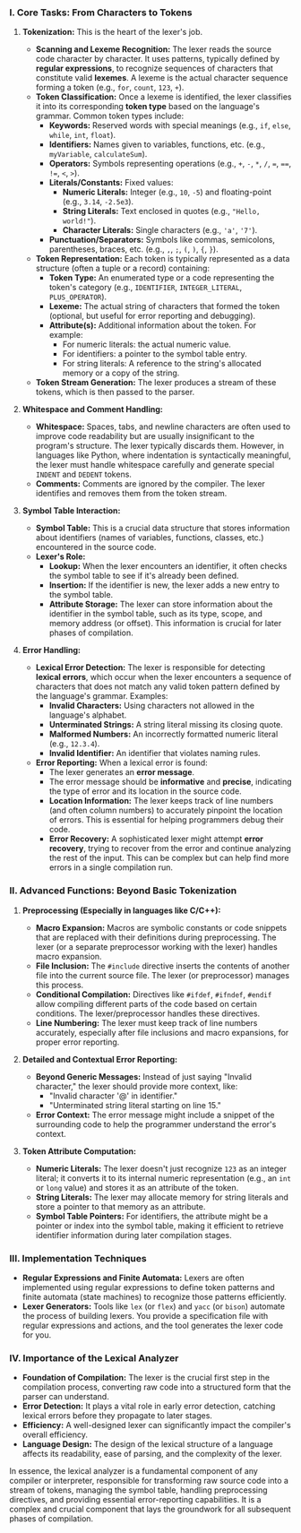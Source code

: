 
### **I. Core Tasks: From Characters to Tokens**

1. **Tokenization:** This is the heart of the lexer's job.
    *   **Scanning and Lexeme Recognition:** The lexer reads the source code character by character. It uses patterns, typically defined by **regular expressions**, to recognize sequences of characters that constitute valid **lexemes**. A lexeme is the actual character sequence forming a token (e.g., `for`, `count`, `123`, `+`).
    *   **Token Classification:** Once a lexeme is identified, the lexer classifies it into its corresponding **token type** based on the language's grammar. Common token types include:
        *   **Keywords:** Reserved words with special meanings (e.g., `if`, `else`, `while`, `int`, `float`).
        *   **Identifiers:** Names given to variables, functions, etc. (e.g., `myVariable`, `calculateSum`).
        *   **Operators:** Symbols representing operations (e.g., `+`, `-`, `*`, `/`, `=`, `==`, `!=`, `<`, `>`).
        *   **Literals/Constants:** Fixed values:
            *   **Numeric Literals:** Integer (e.g., `10`, `-5`) and floating-point (e.g., `3.14`, `-2.5e3`).
            *   **String Literals:** Text enclosed in quotes (e.g., `"Hello, world!"`).
            *   **Character Literals:** Single characters (e.g., `'a'`, `'7'`).
        *   **Punctuation/Separators:** Symbols like commas, semicolons, parentheses, braces, etc. (e.g., `,`, `;`, `(`, `)`, `{`, `}`).
    *   **Token Representation:** Each token is typically represented as a data structure (often a tuple or a record) containing:
        *   **Token Type:** An enumerated type or a code representing the token's category (e.g., `IDENTIFIER`, `INTEGER_LITERAL`, `PLUS_OPERATOR`).
        *   **Lexeme:** The actual string of characters that formed the token (optional, but useful for error reporting and debugging).
        *   **Attribute(s):** Additional information about the token. For example:
            *   For numeric literals: the actual numeric value.
            *   For identifiers: a pointer to the symbol table entry.
            *   For string literals: A reference to the string's allocated memory or a copy of the string.
    *   **Token Stream Generation:** The lexer produces a stream of these tokens, which is then passed to the parser.

2. **Whitespace and Comment Handling:**
    *   **Whitespace:** Spaces, tabs, and newline characters are often used to improve code readability but are usually insignificant to the program's structure. The lexer typically discards them. However, in languages like Python, where indentation is syntactically meaningful, the lexer must handle whitespace carefully and generate special `INDENT` and `DEDENT` tokens.
    *   **Comments:** Comments are ignored by the compiler. The lexer identifies and removes them from the token stream.

3. **Symbol Table Interaction:**
    *   **Symbol Table:** This is a crucial data structure that stores information about identifiers (names of variables, functions, classes, etc.) encountered in the source code.
    *   **Lexer's Role:**
        *   **Lookup:** When the lexer encounters an identifier, it often checks the symbol table to see if it's already been defined.
        *   **Insertion:** If the identifier is new, the lexer adds a new entry to the symbol table.
        *   **Attribute Storage:** The lexer can store information about the identifier in the symbol table, such as its type, scope, and memory address (or offset). This information is crucial for later phases of compilation.

4. **Error Handling:**
    *   **Lexical Error Detection:** The lexer is responsible for detecting **lexical errors**, which occur when the lexer encounters a sequence of characters that does not match any valid token pattern defined by the language's grammar. Examples:
        *   **Invalid Characters:** Using characters not allowed in the language's alphabet.
        *   **Unterminated Strings:** A string literal missing its closing quote.
        *   **Malformed Numbers:** An incorrectly formatted numeric literal (e.g., `12.3.4`).
        *   **Invalid Identifier:** An identifier that violates naming rules.
    *   **Error Reporting:** When a lexical error is found:
        *   The lexer generates an **error message**.
        *   The error message should be **informative** and **precise**, indicating the type of error and its location in the source code.
        *   **Location Information:** The lexer keeps track of line numbers (and often column numbers) to accurately pinpoint the location of errors. This is essential for helping programmers debug their code.
        *   **Error Recovery:** A sophisticated lexer might attempt **error recovery**, trying to recover from the error and continue analyzing the rest of the input. This can be complex but can help find more errors in a single compilation run.

### **II. Advanced Functions: Beyond Basic Tokenization**

1. **Preprocessing (Especially in languages like C/C++):**
    *   **Macro Expansion:** Macros are symbolic constants or code snippets that are replaced with their definitions during preprocessing. The lexer (or a separate preprocessor working with the lexer) handles macro expansion.
    *   **File Inclusion:** The `#include` directive inserts the contents of another file into the current source file. The lexer (or preprocessor) manages this process.
    *   **Conditional Compilation:** Directives like `#ifdef`, `#ifndef`, `#endif` allow compiling different parts of the code based on certain conditions. The lexer/preprocessor handles these directives.
    *   **Line Numbering:** The lexer must keep track of line numbers accurately, especially after file inclusions and macro expansions, for proper error reporting.

2. **Detailed and Contextual Error Reporting:**
    *   **Beyond Generic Messages:**  Instead of just saying "Invalid character," the lexer should provide more context, like:
        *   "Invalid character '@' in identifier."
        *   "Unterminated string literal starting on line 15."
    *   **Error Context:** The error message might include a snippet of the surrounding code to help the programmer understand the error's context.

3. **Token Attribute Computation:**
    *   **Numeric Literals:** The lexer doesn't just recognize `123` as an integer literal; it converts it to its internal numeric representation (e.g., an `int` or `long` value) and stores it as an attribute of the token.
    *   **String Literals:** The lexer may allocate memory for string literals and store a pointer to that memory as an attribute.
    *   **Symbol Table Pointers:** For identifiers, the attribute might be a pointer or index into the symbol table, making it efficient to retrieve identifier information during later compilation stages.

### **III. Implementation Techniques**

*   **Regular Expressions and Finite Automata:** Lexers are often implemented using regular expressions to define token patterns and finite automata (state machines) to recognize those patterns efficiently.
*   **Lexer Generators:** Tools like `lex` (or `flex`) and `yacc` (or `bison`) automate the process of building lexers. You provide a specification file with regular expressions and actions, and the tool generates the lexer code for you.

### **IV. Importance of the Lexical Analyzer**

*   **Foundation of Compilation:** The lexer is the crucial first step in the compilation process, converting raw code into a structured form that the parser can understand.
*   **Error Detection:** It plays a vital role in early error detection, catching lexical errors before they propagate to later stages.
*   **Efficiency:** A well-designed lexer can significantly impact the compiler's overall efficiency.
*   **Language Design:** The design of the lexical structure of a language affects its readability, ease of parsing, and the complexity of the lexer.

In essence, the lexical analyzer is a fundamental component of any compiler or interpreter, responsible for transforming raw source code into a stream of tokens, managing the symbol table, handling preprocessing directives, and providing essential error-reporting capabilities. It is a complex and crucial component that lays the groundwork for all subsequent phases of compilation.
